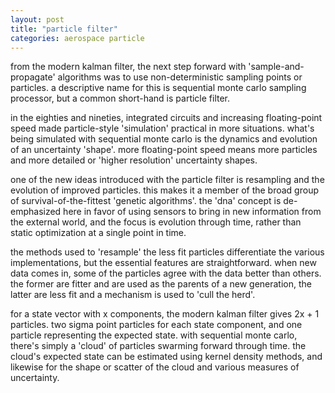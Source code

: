 ```yaml
---
layout: post
title: "particle filter"
categories: aerospace particle
---
```

from the modern kalman filter, the next step forward with 'sample-and-propagate' algorithms was to use non-deterministic sampling points or particles. a descriptive name for this is sequential monte carlo sampling processor, but a common short-hand is particle filter.

in the eighties and nineties, integrated circuits and increasing floating-point speed made particle-style 'simulation' practical in more situations. what's being simulated with sequential monte carlo is the dynamics and evolution of an uncertainty 'shape'. more floating-point speed means more particles and more detailed or 'higher resolution' uncertainty shapes.

one of the new ideas introduced with the particle filter is resampling and the evolution of improved particles. this makes it a member of the broad group of survival-of-the-fittest 'genetic algorithms'. the 'dna' concept is de-emphasized here in favor of using sensors to bring in new information from the external world, and the focus is evolution through time, rather than static optimization at a single point in time.

the methods used to 'resample' the less fit particles differentiate the various implementations, but the essential features are straightforward. when new data comes in, some of the particles agree with the data better than others. the former are fitter and are used as the parents of a new generation, the latter are less fit and a mechanism is used to 'cull the herd'.

for a state vector with x components, the modern kalman filter gives 2x + 1 particles. two sigma point particles for each state component, and one particle representing the expected state. with sequential monte carlo, there's simply a 'cloud' of particles swarming forward through time. the cloud's expected state can be estimated using kernel density methods, and likewise for the shape or scatter of the cloud and various measures of uncertainty.
